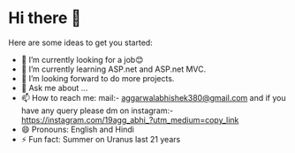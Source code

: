 # Hi there 👋

Here are some ideas to get you started:

- 🔭 I’m currently looking for a job😊
- 🌱 I’m currently learning ASP.net and ASP.net MVC.
- 👯 I’m looking forward to do more projects.
- 💬 Ask me about ...
- 📫 How to reach me: mail:- aggarwalabhishek380@gmail.com and  if you have any query please dm on instagram:- https://instagram.com/19agg_abhi_?utm_medium=copy_link
- 😄 Pronouns: English and Hindi
- ⚡ Fun fact: Summer on Uranus last 21 years

